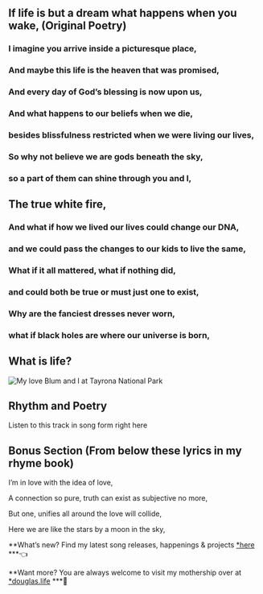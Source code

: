 
## If life is but a dream what happens when you wake, (Original Poetry)

### I imagine you arrive inside a picturesque place,

### And maybe this life is the heaven that was promised,

### And every day of God’s blessing is now upon us,

### And what happens to our beliefs when we die,

### besides blissfulness restricted when we were living our lives,

### So why not believe we are gods beneath the sky,

### so a part of them can shine through you and I,

## The true white fire,

### And what if how we lived our lives could change our DNA,

### and we could pass the changes to our kids to live the same,

### What if it all mattered, what if nothing did,

### and could both be true or must just one to exist,

### Why are the fanciest dresses never worn,

### what if black holes are where our universe is born,

## What is life?

![My love Blum and I at Tayrona National Park](https://cdn-images-1.medium.com/max/2560/1*rEVsL2eptKFHOe-T6gstYg.jpeg)

## Rhythm and Poetry

Listen to this track in song form right here



## Bonus Section (From below these lyrics in my rhyme book)

I’m in love with the idea of love,

A connection so pure, truth can exist as subjective no more,

But one, unifies all around the love will collide,

Here we are like the stars by a moon in the sky,

**What’s new?
Find my latest song releases, happenings & projects [*here](https://linktr.ee/ammonislove) ***👈

**Want more?
You are always welcome to visit my mothership over at [*douglas.life](https://douglas.life) ***👀

<!--stackedit_data:
eyJoaXN0b3J5IjpbLTQ0MDU1NTMyOF19
-->